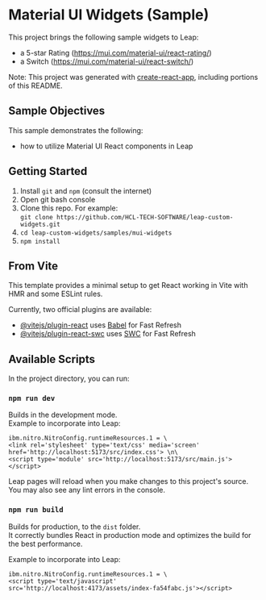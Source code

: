 # Material UI Widgets (Sample)

This project brings the following sample widgets to Leap:
- a 5-star Rating (https://mui.com/material-ui/react-rating/)
- a Switch (https://mui.com/material-ui/react-switch/)  
  
Note: This project was generated with [create-react-app](https://github.com/facebook/create-react-app), including portions of this README.

## Sample Objectives 
This sample demonstrates the following: 
- how to utilize Material UI React components in Leap

## Getting Started 
1. Install `git` and `npm` (consult the internet)
1. Open git bash console
1. Clone this repo. For example:  
 `git clone https://github.com/HCL-TECH-SOFTWARE/leap-custom-widgets.git`
1. `cd leap-custom-widgets/samples/mui-widgets`
1.  `npm install`


## From Vite
This template provides a minimal setup to get React working in Vite with HMR and some ESLint rules.

Currently, two official plugins are available:

- [@vitejs/plugin-react](https://github.com/vitejs/vite-plugin-react/blob/main/packages/plugin-react/README.md) uses [Babel](https://babeljs.io/) for Fast Refresh
- [@vitejs/plugin-react-swc](https://github.com/vitejs/vite-plugin-react-swc) uses [SWC](https://swc.rs/) for Fast Refresh


## Available Scripts

In the project directory, you can run:

### `npm run dev`

Builds in the development mode.  
Example to incorporate into Leap:
```properties
ibm.nitro.NitroConfig.runtimeResources.1 = \
<link rel='stylesheet' type='text/css' media='screen' href='http://localhost:5173/src/index.css'> \n\
<script type='module' src='http://localhost:5173/src/main.js'></script>

```

Leap pages will reload when you make changes to this project's source.\
You may also see any lint errors in the console.

### `npm run build`

Builds for production, to the `dist` folder.\
It correctly bundles React in production mode and optimizes the build for the best performance.


Example to incorporate into Leap:
```properties
ibm.nitro.NitroConfig.runtimeResources.1 = \
<script type='text/javascript' src='http://localhost:4173/assets/index-fa54fabc.js'></script>
```


